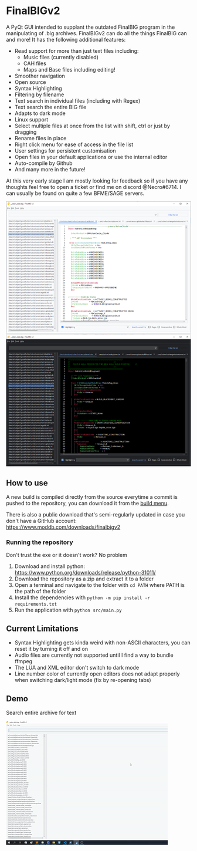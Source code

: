 # FinalBIGv2

A PyQt GUI intended to supplant the outdated FinalBIG program in the manipulating of .big archives. FinalBIGv2 can do all the things FinalBIG can and more! It has the following additional features:

* Read support for more than just text files including:
    * Music files (currently disabled)
    * CAH files
    * Maps and Base files including editing!
* Smoother navigation
* Open source
* Syntax Highlighting
* Filtering by filename
* Text search in individual files (including with Regex)
* Text search the entire BIG file
* Adapts to dark mode
* Linux support
* Select multiple files at once from the list with shift, ctrl or just by dragging
* Rename files in place
* Right click menu for ease of access in the file list
* User settings for persistent customisation
* Open files in your default applications or use the internal editor
* Auto-compile by Github
* And many more in the future!

At this very early stage I am mostly looking for feedback so if you have any thoughts feel free to open a ticket or find me on discord @Necro#6714. I can usually be found on quite a few BFME/SAGE servers.

![Demo of the GUI](resources/demo_light.png)
![Demo of the GUI](resources/demo_dark.png)


## How to use
A new build is compiled directly from the source everytime a commit is pushed to the repository, you can download it from the [build menu](https://github.com/ClementJ18/finalBIGv2/actions/workflows/main.yml?query=branch%3Amain).

There is also a public download that's semi-regularly updated in case you don't have a GitHub account: https://www.moddb.com/downloads/finalbigv2

### Running the repository
Don't trust the exe or it doesn't work? No problem
1. Download and install python: https://www.python.org/downloads/release/python-31011/
2. Download the repository as a zip and extract it to a folder
3. Open a terminal and navigate to the folder with `cd PATH` where PATH is the path of the folder
3. Install the dependencies with `python -m pip install -r requirements.txt`
4. Run the application with `python src/main.py`

## Current Limitations
* Syntax Highlighting gets kinda weird with non-ASCII characters, you can reset it by turning it off and on
* Audio files are currently not supported until I find a way to bundle ffmpeg
* The LUA and XML editor don't switch to dark mode
* Line number color of currently open editors does not adapt properly when switching dark/light mode (fix by re-opening tabs)

## Demo
Search entire archive for text

![Search text in archive](resources/search_archive_demo.gif)

